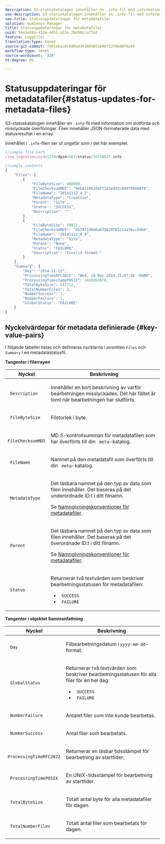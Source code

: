 ```yaml
---
description: S3-statuskatalogen innehåller en .info-fil med information om slutförda och misslyckade överföringar. Filen innehåller JSON-formaterade data med statusresultat i en array.
seo-description: S3-statuskatalogen innehåller en .info-fil med information om slutförda och misslyckade överföringar. Filen innehåller JSON-formaterade data med statusresultat i en array.
seo-title: Statusuppdateringar för metadatafiler
solution: Audience Manager
title: Statusuppdateringar för metadatafiler
uuid: 56a1e88a-41da-4d51-a21e-2be98cca7fa2
feature: Loggfiler
translation-type: tm+mt
source-git-commit: fe01ebac8c0d0ad3630d3853e0bf32f0b00f6a44
workflow-type: tm+mt
source-wordcount: '329'
ht-degree: 0%

---
```



# Statusuppdateringar för metadatafiler{#status-updates-for-metadata-files}

S3-statuskatalogen innehåller en `.info`-fil med information om slutförda och misslyckade överföringar. Filen innehåller JSON-formaterade data med statusresultat i en array.

Innehållet i `.info`-filen ser ut ungefär som i det här exemplet.

```js
//sample file path
/log_ingestion/pid=1234/dpid=567/status/20150827.info

//sample contents
{
    "Files": [
        {
            "FileByteSize": 488900,
            "FileChecksumMD5": "94b821082daff242e452c0d8796b08f0",
            "FileName": "20141112_4_2",
            "MetadataType": "Creative",
            "Parent": "Site",
            "Status": "SUCCESS",
            "Description": ""
        },
        {
            "FileByteSize": 58812,
            "FileChecksumMD5": "db79f148e6a635629701c13a7bcc8db0",
            "FileName": "20141112_0_4",
            "MetadataType": "Site",
            "Parent": "None",
            "Status": "FAILURE",
            "Description": "Invalid format."
        }
    ],
    "Summary": {
        "Day": "2014-11-12",
        "ProcessingTimeRFC2822": "Wed, 10 Dec 2014 21:07:58 -0000",
        "ProcessingTimestampPOSIX": 1418263678,
        "TotalByteSize": 547712,
        "TotalNumberFiles": 2,
        "NumberSuccess": 1,
        "NumberFailure": 1,
        "GlobalStatus": "FAILURE"
    }
}
```

## Nyckelvärdepar för metadata definierade {#key-value-pairs}

I följande tabeller listas och definieras nycklarna i avsnitten `Files` och `Summary` i en metadatastatusfil.

**Tangenter i filarrayen**

<table id="table_BF23C032FEFA446282E9364E85BE8C9F"> 
 <thead> 
  <tr> 
   <th colname="col1" class="entry"> Nyckel </th> 
   <th colname="col2" class="entry"> Beskrivning </th> 
  </tr> 
 </thead>
 <tbody> 
  <tr> 
   <td colname="col1"> <p> <code> Description</code> </p> </td> 
   <td colname="col2"> <p>Innehåller en kort beskrivning av varför bearbetningen misslyckades. Det här fältet är tomt när bearbetningen har slutförts. </p> </td> 
  </tr> 
  <tr> 
   <td colname="col1"> <p> <code> FileByteSize</code> </p> </td> 
   <td colname="col2"> <p>Filstorlek i byte. </p> </td> 
  </tr> 
  <tr> 
   <td colname="col1"> <p> <code> FileChecksumMD5</code> </p> </td> 
   <td colname="col2"> <p>MD 5-kontrollsumman för metadatafilen som har överförts till din <code> meta</code>-katalog. </p> </td> 
  </tr> 
  <tr> 
   <td colname="col1"> <p> <code> FileName</code> </p> </td> 
   <td colname="col2"> <p>Namnet på den metadatafil som överförts till din <code> meta</code>-katalog. </p> </td> 
  </tr> 
  <tr> 
   <td colname="col1"> <p> <code> MetadataType</code> </p> </td> 
   <td colname="col2"> <p>Det läsbara namnet på den typ av data som filen innehåller. Det baseras på det underordnade ID:t i ditt filnamn. </p> <p>Se <a href="../../../reporting/audience-optimization-reports/metadata-files-intro/metadata-file-names.md"> Namngivningskonventioner för metadatafiler</a>. </p> </td> 
  </tr> 
  <tr> 
   <td colname="col1"> <p> <code> Parent</code> </p> </td> 
   <td colname="col2"> <p>Det läsbara namnet på den typ av data som filen innehåller. Det baseras på det överordnade ID:t i ditt filnamn. </p> <p>Se <a href="../../../reporting/audience-optimization-reports/metadata-files-intro/metadata-file-names.md"> Namngivningskonventioner för metadatafiler</a>. </p> </td> 
  </tr> 
  <tr> 
   <td colname="col1"> <p> <code> Status</code> </p> </td> 
   <td colname="col2"> <p>Returnerar två textvärden som beskriver bearbetningsstatusen för metadatafilen: </p> 
    <ul id="ul_3814EBB6B42B4EB294B1ABA5782190B6"> 
     <li id="li_92AAECE7E9A44B1193A1D93ABBCE46B0"> <code> SUCCESS</code> </li> 
     <li id="li_3109F4E254374117A89CB989F221CB18"> <code> FAILURE</code> </li> 
    </ul> </td> 
  </tr> 
 </tbody> 
</table>

**Tangenter i objektet Sammanfattning**

<table id="table_C765A0CDBAA14A2FB5E0D38BDD1D292A"> 
 <thead> 
  <tr> 
   <th colname="col1" class="entry"> Nyckel </th> 
   <th colname="col2" class="entry"> Beskrivning </th> 
  </tr> 
 </thead>
 <tbody> 
  <tr> 
   <td colname="col1"> <p> <code> Day</code> </p> </td> 
   <td colname="col2"> <p>Filbearbetningsdatum i <code><i>yyyy-mm-dd</i></code>-format. </p> </td> 
  </tr> 
  <tr> 
   <td colname="col1"> <p> <code> GlobalStatus</code> </p> </td> 
   <td colname="col2"> <p>Returnerar två textvärden som beskriver bearbetningsstatusen för alla filer för en hel dag: </p> 
    <ul id="ul_3FC092CA043A486C9C79FECF71FAF8FB"> 
     <li id="li_754B32D8267D44BBBD6EC354C459C566"> <code> SUCCESS</code> </li> 
     <li id="li_8B64E39C80424AC2B95DF9B53D62864E"> <code> FAILURE</code> </li> 
    </ul> </td> 
  </tr> 
  <tr> 
   <td colname="col1"> <p> <code> NumberFailure</code> </p> </td> 
   <td colname="col2"> <p>Antalet filer som inte kunde bearbetas. </p> </td> 
  </tr> 
  <tr> 
   <td colname="col1"> <p> <code> NumberSuccess</code> </p> </td> 
   <td colname="col2"> <p>Antal filer som bearbetats. </p> </td> 
  </tr> 
  <tr> 
   <td colname="col1"> <p> <code> ProcessingTimeRFC2822</code> </p> </td> 
   <td colname="col2"> <p>Returnerar en läsbar tidsstämpel för bearbetning av starttider. </p> </td> 
  </tr> 
  <tr> 
   <td colname="col1"> <p> <code> ProcessingTimePOSIX</code> </p> </td> 
   <td colname="col2"> <p>En UNIX-tidsstämpel för bearbetning av starttider. </p> </td> 
  </tr> 
  <tr> 
   <td colname="col1"> <p> <code> TotalByteSize</code> </p> </td> 
   <td colname="col2"> <p>Totalt antal byte för alla metadatafiler för dagen. </p> </td> 
  </tr> 
  <tr> 
   <td colname="col1"> <p> <code> TotalNumberFiles</code> </p> </td> 
   <td colname="col2"> <p>Totalt antal filer som bearbetats för dagen. </p> </td> 
  </tr> 
 </tbody> 
</table>
